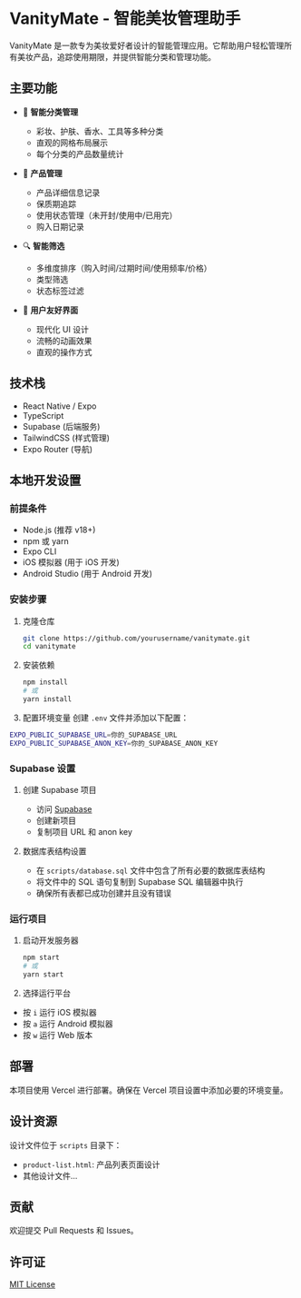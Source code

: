 # VanityMate - 智能美妆管理助手

VanityMate 是一款专为美妆爱好者设计的智能管理应用。它帮助用户轻松管理所有美妆产品，追踪使用期限，并提供智能分类和管理功能。

## 主要功能

- 🎨 **智能分类管理**
  - 彩妆、护肤、香水、工具等多种分类
  - 直观的网格布局展示
  - 每个分类的产品数量统计

- 📱 **产品管理**
  - 产品详细信息记录
  - 保质期追踪
  - 使用状态管理（未开封/使用中/已用完）
  - 购入日期记录

- 🔍 **智能筛选**
  - 多维度排序（购入时间/过期时间/使用频率/价格）
  - 类型筛选
  - 状态标签过滤

- 💅 **用户友好界面**
  - 现代化 UI 设计
  - 流畅的动画效果
  - 直观的操作方式

## 技术栈

- React Native / Expo
- TypeScript
- Supabase (后端服务)
- TailwindCSS (样式管理)
- Expo Router (导航)

## 本地开发设置

### 前提条件

- Node.js (推荐 v18+)
- npm 或 yarn
- Expo CLI
- iOS 模拟器 (用于 iOS 开发)
- Android Studio (用于 Android 开发)

### 安装步骤

1. 克隆仓库

   ```bash
   git clone https://github.com/yourusername/vanitymate.git
   cd vanitymate
   ```

2. 安装依赖

   ```bash
   npm install
   # 或
   yarn install
   ```

3. 配置环境变量
创建 `.env` 文件并添加以下配置：

```bash
EXPO_PUBLIC_SUPABASE_URL=你的_SUPABASE_URL
EXPO_PUBLIC_SUPABASE_ANON_KEY=你的_SUPABASE_ANON_KEY
```

### Supabase 设置

1. 创建 Supabase 项目
   - 访问 [Supabase](https://supabase.com)
   - 创建新项目
   - 复制项目 URL 和 anon key

2. 数据库表结构设置
   - 在 `scripts/database.sql` 文件中包含了所有必要的数据库表结构
   - 将文件中的 SQL 语句复制到 Supabase SQL 编辑器中执行
   - 确保所有表都已成功创建并且没有错误

### 运行项目

1. 启动开发服务器

   ```bash
   npm start
   # 或
   yarn start
   ```

2. 选择运行平台
- 按 `i` 运行 iOS 模拟器
- 按 `a` 运行 Android 模拟器
- 按 `w` 运行 Web 版本

## 部署

本项目使用 Vercel 进行部署。确保在 Vercel 项目设置中添加必要的环境变量。

## 设计资源

设计文件位于 `scripts` 目录下：
- `product-list.html`: 产品列表页面设计
- 其他设计文件...

## 贡献

欢迎提交 Pull Requests 和 Issues。

## 许可证

[MIT License](LICENSE)
